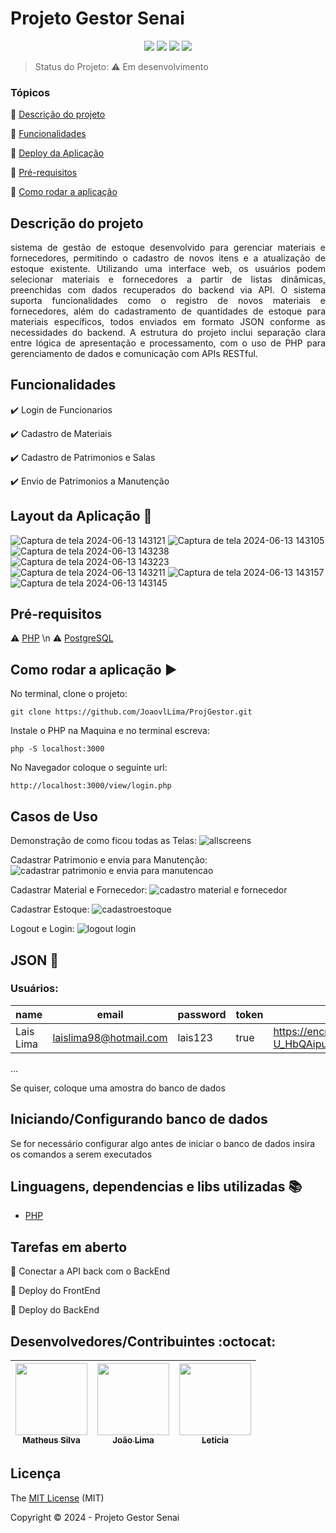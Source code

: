 <h1>Projeto Gestor Senai</h1> 

<p align="center">
  <img src="https://img.shields.io/static/v1?label=PHP&message=frontEnd&color=blue&style=for-the-badge&logo=PHP"/>
  <img src="http://img.shields.io/static/v1?label=License&message=MIT&color=green&style=for-the-badge"/>
  <img src="http://img.shields.io/static/v1?label=TESTES&message=%3E100&color=GREEN&style=for-the-badge"/>
   <img src="http://img.shields.io/static/v1?label=STATUS&message=EM%20DESENVOLVIMENTO&color=RED&style=for-the-badge"/>
</p>

> Status do Projeto:  :warning: Em desenvolvimento

### Tópicos 

:small_blue_diamond: [Descrição do projeto](#descrição-do-projeto)

:small_blue_diamond: [Funcionalidades](#funcionalidades)

:small_blue_diamond: [Deploy da Aplicação](#deploy-da-aplicação-dash)

:small_blue_diamond: [Pré-requisitos](#pré-requisitos)

:small_blue_diamond: [Como rodar a aplicação](#como-rodar-a-aplicação-arrow_forward)



## Descrição do projeto 

<p align="justify">
   sistema de gestão de estoque desenvolvido para gerenciar materiais e fornecedores, permitindo o cadastro de novos itens e a atualização de estoque existente. Utilizando uma interface web, os usuários podem selecionar materiais e fornecedores a partir de listas dinâmicas, preenchidas com dados recuperados do backend via API. O sistema suporta funcionalidades como o registro de novos materiais e fornecedores, além do cadastramento de quantidades de estoque para materiais específicos, todos enviados em formato JSON conforme as necessidades do backend. A estrutura do projeto inclui separação clara entre lógica de apresentação e processamento, com o uso de PHP para gerenciamento de dados e comunicação com APIs RESTful.
</p>

## Funcionalidades

:heavy_check_mark: Login de Funcionarios  

:heavy_check_mark: Cadastro de Materiais

:heavy_check_mark: Cadastro de Patrimonios e Salas

:heavy_check_mark: Envio de Patrimonios a Manutenção

## Layout da Aplicação :dash:

![Captura de tela 2024-06-13 143121](https://github.com/JoaovlLima/ProjGestor/assets/82974688/316f595b-81bf-4db7-b925-969ef05adee4)
![Captura de tela 2024-06-13 143105](https://github.com/JoaovlLima/ProjGestor/assets/82974688/60db7071-4a39-4be9-bee4-f9d68c5624ad)
![Captura de tela 2024-06-13 143238](https://github.com/JoaovlLima/ProjGestor/assets/82974688/710bdb54-fc9c-47f9-b6ed-7ddc820cf2ac)
![Captura de tela 2024-06-13 143223](https://github.com/JoaovlLima/ProjGestor/assets/82974688/16f77a46-56d9-48e5-a263-401713fe9dfc)
![Captura de tela 2024-06-13 143211](https://github.com/JoaovlLima/ProjGestor/assets/82974688/710dfd24-1d97-46f5-9ecb-02daba593bfd)
![Captura de tela 2024-06-13 143157](https://github.com/JoaovlLima/ProjGestor/assets/82974688/08aad2df-18e3-4664-8c03-cc020415868f)
![Captura de tela 2024-06-13 143145](https://github.com/JoaovlLima/ProjGestor/assets/82974688/199614de-cc72-48ca-a61d-1bedc80b39d8)


## Pré-requisitos

:warning: [PHP](https://www.php.net/) \n
:warning: [PostgreSQL](https://www.pgadmin.org/download/pgadmin-4-windows/)


## Como rodar a aplicação :arrow_forward:

No terminal, clone o projeto: 

```
git clone https://github.com/JoaovlLima/ProjGestor.git
```
Instale o PHP na Maquina e no terminal escreva:
```
php -S localhost:3000
```
No Navegador coloque o seguinte url:
```
http://localhost:3000/view/login.php
```

## Casos de Uso

Demonstração de como  ficou todas as Telas:
![allscreens](https://github.com/JoaovlLima/ProjGestor/assets/82974688/5182a5b1-8671-4d8f-ae9a-94a0e103cdc7)

Cadastrar Patrimonio e envia para Manutenção:
![cadastrar patrimonio e envia para manutencao](https://github.com/JoaovlLima/ProjGestor/assets/82974688/5d130643-35b6-4854-a240-cb4f2316dea5)

Cadastrar Material e Fornecedor:
![cadastro material e fornecedor](https://github.com/JoaovlLima/ProjGestor/assets/82974688/01c2e9cf-4492-46fc-b8a1-101b4b918982)

Cadastrar Estoque:
![cadastroestoque](https://github.com/JoaovlLima/ProjGestor/assets/82974688/f7419664-44bc-4e4d-a0f3-5833dbc8df52)

Logout e Login:
![logout login](https://github.com/JoaovlLima/ProjGestor/assets/82974688/24353309-b89f-4322-8bdf-70049a28d339)

## JSON :floppy_disk:

### Usuários: 

|name|email|password|token|avatar|
| -------- |-------- |-------- |-------- |-------- |
|Lais Lima|laislima98@hotmail.com|lais123|true|https://encrypted-tbn0.gstatic.com/images?q=tbn%3AANd9GcS9-U_HbQAipum9lWln3APcBIwng7T46hdBA42EJv8Hf6Z4fDT3&usqp=CAU|

... 

Se quiser, coloque uma amostra do banco de dados 

## Iniciando/Configurando banco de dados

Se for necessário configurar algo antes de iniciar o banco de dados insira os comandos a serem executados 

## Linguagens, dependencias e libs utilizadas :books:

- [PHP](https://www.php.net/)


## Tarefas em aberto


:memo: Conectar a API back com o BackEnd

:memo: Deploy do FrontEnd 

:memo: Deploy do BackEnd

## Desenvolvedores/Contribuintes :octocat:


| [<img src="https://avatars.githubusercontent.com/u/82974688?s=400&u=0bbb34283f405a86af7e82cd41b14c2375b62f22&v=4" width=115><br><sub>Matheus Silva</sub>](https://github.com/TheuZCoder) |  [<img src="https://avatars.githubusercontent.com/u/124844047?v=4" width=115><br><sub>João Lima</sub>](https://github.com/JoaovlLima) |  [<img src="https://avatars.githubusercontent.com/u/123770407?v=4" width=115><br><sub>Leticia</sub>](https://github.com/lets02) |
| :---: | :---: | :---: 

## Licença 

The [MIT License]() (MIT)

Copyright :copyright: 2024 - Projeto Gestor Senai

